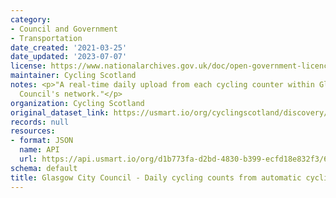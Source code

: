 ```yaml
---
category:
- Council and Government
- Transportation
date_created: '2021-03-25'
date_updated: '2023-07-07'
license: https://www.nationalarchives.gov.uk/doc/open-government-licence/version/3/
maintainer: Cycling Scotland
notes: <p>"A real-time daily upload from each cycling counter within Glasgow City
  Council's network."</p>
organization: Cycling Scotland
original_dataset_link: https://usmart.io/org/cyclingscotland/discovery/discovery-view-detail/af7fedef-7a7a-413f-a5c9-46b8eeeabeda
records: null
resources:
- format: JSON
  name: API
  url: https://api.usmart.io/org/d1b773fa-d2bd-4830-b399-ecfd18e832f3/657f6f93-932b-4851-ae21-830b321c185d/1/urql
schema: default
title: Glasgow City Council - Daily cycling counts from automatic cycling counters
---
```

